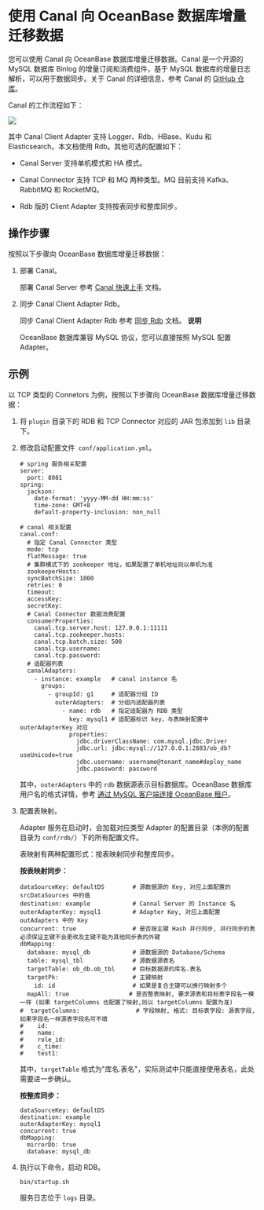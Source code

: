 使用 Canal 向 OceanBase 数据库增量迁移数据 
===================================================



您可以使用 Canal 向 OceanBase 数据库增量迁移数据。Canal 是一个开源的 MySQL 数据库 Binlog 的增量订阅和消费组件，基于 MySQL 数据库的增量日志解析，可以用于数据同步。关于 Canal 的详细信息，参考 Canal 的 [GitHub 仓库](https://github.com/alibaba/canal)。

Canal 的工作流程如下：

![](https://intranetproxy.alipay.com/skylark/lark/0/2021/png/21256616/1623931214127-4c63dbb8-445d-40c4-b4b8-82ef27c004ee.png)

其中 Canal Client Adapter 支持 Logger、Rdb、HBase、Kudu 和 Elasticsearch。本文档使用 Rdb。其他可选的配置如下：

* Canal Server 支持单机模式和 HA 模式。

  

* Canal Connector 支持 TCP 和 MQ 两种类型。MQ 目前支持 Kafka、RabbitMQ 和 RocketMQ。

  

* Rdb 版的 Client Adapter 支持按表同步和整库同步。

  




操作步骤 
-------------------------

按照以下步骤向 OceanBase 数据库增量迁移数据：

1. 部署 Canal。

   部署 Canal Server 参考 [Canal 快速上手](https://github.com/alibaba/canal/wiki/QuickStart) 文档。
   

2. 同步 Canal Client Adapter Rdb。

   同步 Canal Client Adapter Rdb 参考 [同步 Rdb](https://github.com/alibaba/canal/wiki/Sync-RDB) 文档。
   **说明**

   

   OceanBase 数据库兼容 MySQL 协议，您可以直接按照 MySQL 配置 Adapter。
   




示例 
-----------------------

以 TCP 类型的 Connetors 为例，按照以下步骤向 OceanBase 数据库增量迁移数据：

1. 将 `plugin` 目录下的 RDB 和 TCP Connector 对应的 JAR 包添加到 `lib` 目录下。

   

2. 修改启动配置文件` conf/application.yml`。

       # spring 服务相关配置
       server:
         port: 8081
       spring:
         jackson:
           date-format: 'yyyy-MM-dd HH:mm:ss'
           time-zone: GMT+8
           default-property-inclusion: non_null
       
       # canal 相关配置
       canal.conf:
         # 指定 Canal Connector 类型
         mode: tcp
         flatMessage: true
         # 集群模式下的 zookeeper 地址，如果配置了单机地址则以单机为准
         zookeeperHosts:
         syncBatchSize: 1000
         retries: 0
         timeout:
         accessKey:
         secretKey:
         # Canal Connector 数据消费配置
         consumerProperties:
           canal.tcp.server.host: 127.0.0.1:11111
           canal.tcp.zookeeper.hosts:
           canal.tcp.batch.size: 500
           canal.tcp.username:
           canal.tcp.password:
         # 适配器列表
         canalAdapters:
           - instance: example   # canal instance 名
             groups:
               - groupId: g1     # 适配器分组 ID
                 outerAdapters:  # 分组内适配器列表
                   - name: rdb   # 指定适配器为 RDB 类型
                     key: mysql1 # 适配器标识 key，与表映射配置中 outerAdapterKey 对应
                     properties:
                       jdbc.driverClassName: com.mysql.jdbc.Driver
                       jdbc.url: jdbc:mysql://127.0.0.1:2883/ob_db?useUnicode=true
                       jdbc.username: username@tenant_name#deploy_name
                       jdbc.password: password

   

   其中，`outerAdapters` 中的 `rdb` 数据源表示目标数据库。OceanBase 数据库用户名的格式详情，参考 [通过 MySQL 客户端连接 OceanBase 租户](t1943659.html#topic-1943659)。
   

3. 配置表映射。

   Adapter 服务在启动时，会加载对应类型 Adapter 的配置目录（本例的配置目录为 `conf/rdb/`）下的所有配置文件。

   表映射有两种配置形式：按表映射同步和整库同步。

   **按表映射同步：** 

       dataSourceKey: defaultDS        # 源数据源的 Key, 对应上面配置的 srcDataSources 中的值
       destination: example            # Cannal Server 的 Instance 名
       outerAdapterKey: mysql1         # Adapter Key, 对应上面配置 outAdapters 中的 Key
       concurrent: true                # 是否按主键 Hash 并行同步, 并行同步的表必须保证主键不会更改及主键不能为其他同步表的外键
       dbMapping:
         database: mysql_db            # 源数据源的 Database/Schema
         table: mysql_tbl              # 源数据源表名
         targetTable: ob_db.ob_tbl     # 目标数据源的库名.表名
         targetPk:                     # 主键映射
           id: id                      # 如果是复合主键可以换行映射多个
         mapAll: true                 # 是否整表映射, 要求源表和目标表字段名一模一样 (如果 targetColumns 也配置了映射,则以 targetColumns 配置为准)
       #  targetColumns:                # 字段映射, 格式: 目标表字段: 源表字段, 如果字段名一样源表字段名可不填
       #    id:
       #    name:
       #    role_id:
       #    c_time:
       #    test1: 

   

   其中，`targetTable` 格式为"库名.表名"，实际测试中只能直接使用表名，此处需要进一步确认。

   **按整库同步：** 

       dataSourceKey: defaultDS
       destination: example
       outerAdapterKey: mysql1
       concurrent: true
       dbMapping:
         mirrorDb: true
         database: mysql_db

   

4. 执行以下命令，启动 RDB。

       bin/startup.sh

   

   服务日志位于 `logs` 目录。
   



